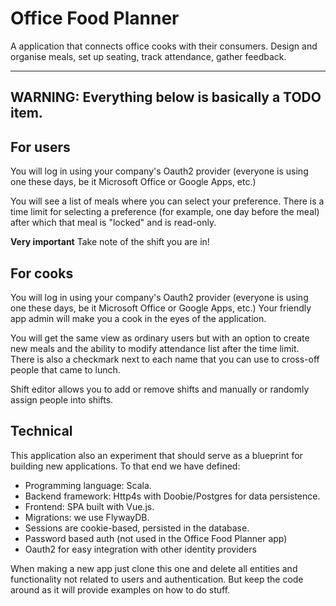 # Office Food Planner 

A application that connects office cooks with their consumers. Design and organise meals, set up seating, track attendance, 
gather feedback.

---
WARNING: Everything below is basically a TODO item.
---

## For users

You will log in using your company's Oauth2 provider (everyone is using one these days, be it Microsoft Office or Google Apps, etc.)

You will see a list of meals where you can select your preference. There is a time limit for selecting a preference (for 
example, one day before the meal) after which that meal is "locked" and is read-only.

**Very important** Take note of the shift you are in! 

## For cooks

You will log in using your company's Oauth2 provider (everyone is using one these days, be it Microsoft Office or Google Apps, etc.)
Your friendly app admin will make you a cook in the eyes of the application.

You will get the same view as ordinary users but with an option to create new meals and the ability to modify attendance list
after the time limit. There is also a checkmark next to each name that you can use to cross-off people that came to lunch.

Shift editor allows you to add or remove shifts and manually or randomly assign people into shifts. 

## Technical

This application also an experiment that should serve as a blueprint for building new applications. To that end we have defined:

- Programming language: Scala.
- Backend framework: Http4s with Doobie/Postgres for data persistence.
- Frontend: SPA built with Vue.js.
- Migrations: we use FlywayDB.
- Sessions are cookie-based, persisted in the database. 
- Password based auth (not used in the Office Food Planner app)
- Oauth2 for easy integration with other identity providers

When making a new app just clone this one and delete all entities and functionality not related to users and authentication.
But keep the code around as it will provide examples on how to do stuff.

